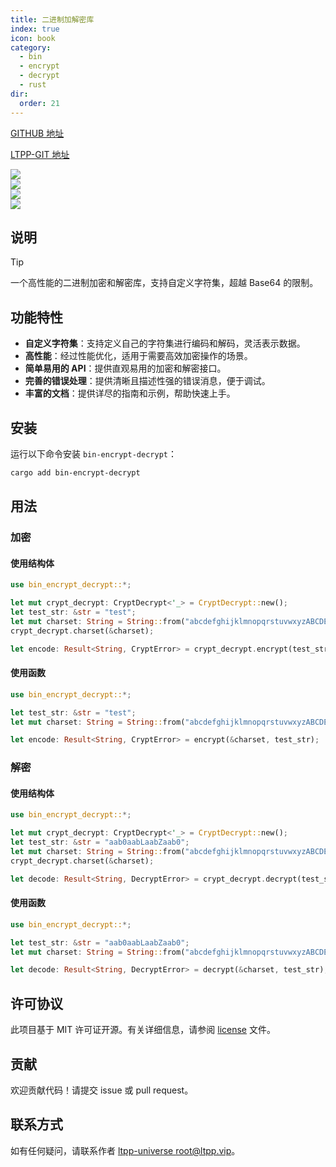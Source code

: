 ```yaml
---
title: 二进制加解密库
index: true
icon: book
category:
  - bin
  - encrypt
  - decrypt
  - rust
dir:
  order: 21
---
```


[GITHUB 地址](https://github.com/ltpp-universe/bin-encrypt-decrypt)

[LTPP-GIT 地址](https://jihulab.com/ltpp-universe/bin-encrypt-decrypt)

<Share colorful />
<Catalog />

[![](https://img.shields.io/crates/v/bin-encrypt-decrypt.svg)](https://crates.io/crates/bin-encrypt-decrypt)<br>
[![](https://docs.rs/bin-encrypt-decrypt/badge.svg)](https://docs.rs/bin-encrypt-decrypt)<br>
[![](https://img.shields.io/crates/l/bin-encrypt-decrypt.svg)](./license)<br>
[![](https://github.com/ltpp-universe/bin-encrypt-decrypt/workflows/Rust/badge.svg)](https://github.com/ltpp-universe/bin-encrypt-decrypt/actions?query=workflow:Rust)

## 说明

> [!tip]
> 一个高性能的二进制加密和解密库，支持自定义字符集，超越 Base64 的限制。

## 功能特性

- **自定义字符集**：支持定义自己的字符集进行编码和解码，灵活表示数据。
- **高性能**：经过性能优化，适用于需要高效加密操作的场景。
- **简单易用的 API**：提供直观易用的加密和解密接口。
- **完善的错误处理**：提供清晰且描述性强的错误消息，便于调试。
- **丰富的文档**：提供详尽的指南和示例，帮助快速上手。

## 安装

运行以下命令安装 `bin-encrypt-decrypt`：

```sh
cargo add bin-encrypt-decrypt
```

## 用法

### 加密

#### 使用结构体

```rust
use bin_encrypt_decrypt::*;

let mut crypt_decrypt: CryptDecrypt<'_> = CryptDecrypt::new();
let test_str: &str = "test";
let mut charset: String = String::from("abcdefghijklmnopqrstuvwxyzABCDEFGHIJKLMNOPQRSTUVWXYZ0123456789_=");
crypt_decrypt.charset(&charset);

let encode: Result<String, CryptError> = crypt_decrypt.encrypt(test_str);
```

#### 使用函数

```rust
use bin_encrypt_decrypt::*;

let test_str: &str = "test";
let mut charset: String = String::from("abcdefghijklmnopqrstuvwxyzABCDEFGHIJKLMNOPQRSTUVWXYZ0123456789_=");

let encode: Result<String, CryptError> = encrypt(&charset, test_str);
```

### 解密

#### 使用结构体

```rust
use bin_encrypt_decrypt::*;

let mut crypt_decrypt: CryptDecrypt<'_> = CryptDecrypt::new();
let test_str: &str = "aab0aabLaabZaab0";
let mut charset: String = String::from("abcdefghijklmnopqrstuvwxyzABCDEFGHIJKLMNOPQRSTUVWXYZ0123456789_=");
crypt_decrypt.charset(&charset);

let decode: Result<String, DecryptError> = crypt_decrypt.decrypt(test_str);
```

#### 使用函数

```rust
use bin_encrypt_decrypt::*;

let test_str: &str = "aab0aabLaabZaab0";
let mut charset: String = String::from("abcdefghijklmnopqrstuvwxyzABCDEFGHIJKLMNOPQRSTUVWXYZ0123456789_=");

let decode: Result<String, DecryptError> = decrypt(&charset, test_str);
```

## 许可协议

此项目基于 MIT 许可证开源。有关详细信息，请参阅 [license](license) 文件。

## 贡献

欢迎贡献代码！请提交 issue 或 pull request。

## 联系方式

如有任何疑问，请联系作者 [ltpp-universe <root@ltpp.vip>](mailto:root@ltpp.vip)。

<Bottom />
